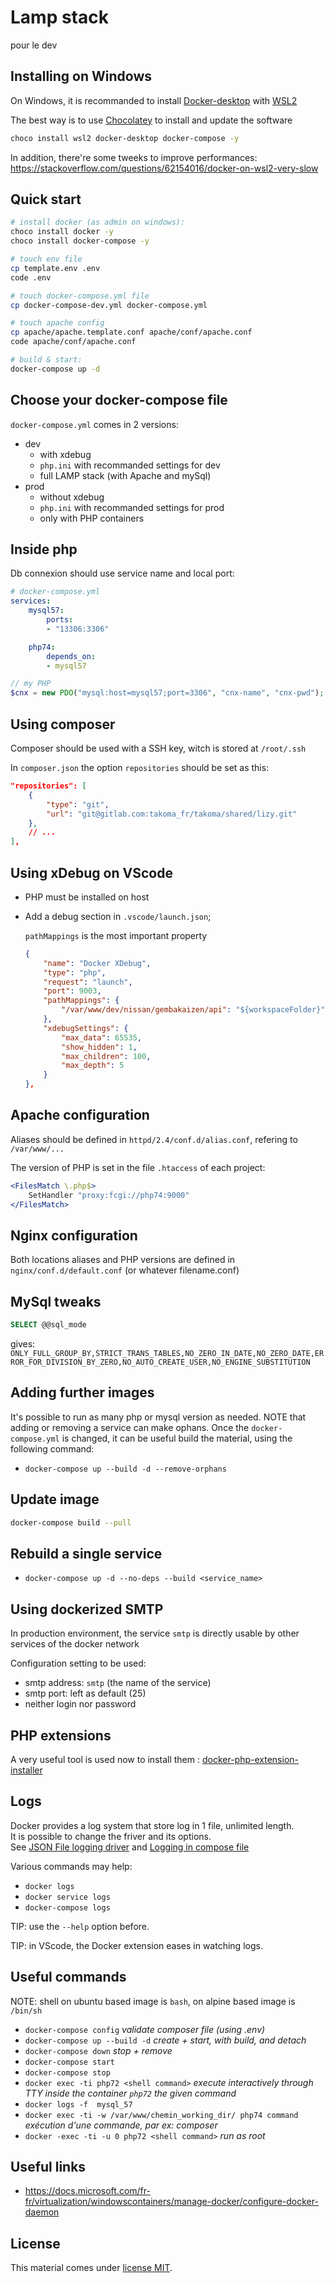 # Lamp stack

pour le dev

## Installing on Windows

On Windows, it is recommanded to install [Docker-desktop](https://www.docker.com/products/docker-desktop) with [WSL2](https://docs.microsoft.com/fr-fr/windows/wsl/about)

The best way is to use [Chocolatey](https://chocolatey.org/) to install and update the software

```bash
choco install wsl2 docker-desktop docker-compose -y
```

In addition, there're some tweeks to improve performances: <https://stackoverflow.com/questions/62154016/docker-on-wsl2-very-slow>

## Quick start

```bash
# install docker (as admin on windows):
choco install docker -y
choco install docker-compose -y

# touch env file
cp template.env .env
code .env

# touch docker-compose.yml file
cp docker-compose-dev.yml docker-compose.yml

# touch apache config
cp apache/apache.template.conf apache/conf/apache.conf
code apache/conf/apache.conf

# build & start:
docker-compose up -d
```

## Choose your docker-compose file

`docker-compose.yml` comes in 2 versions:

* dev
  * with xdebug
  * `php.ini` with recommanded settings for dev
  * full LAMP stack (with Apache and mySql)
* prod
  * without xdebug
  * `php.ini` with recommanded settings for prod
  * only with PHP containers

## Inside php

Db connexion should use service name and local port:

```yaml
# docker-compose.yml
services:
    mysql57:
        ports:
        - "13306:3306"

    php74:
        depends_on:
        - mysql57
```

```php
// my PHP
$cnx = new PDO("mysql:host=mysql57;port=3306", "cnx-name", "cnx-pwd");
```

## Using composer

Composer should be used with a SSH key, witch is stored at `/root/.ssh`

In `composer.json` the option `repositories` should be set as this:

```json
"repositories": [
    {
        "type": "git",
        "url": "git@gitlab.com:takoma_fr/takoma/shared/lizy.git"
    },
    // ...
],
```

## Using xDebug on VScode

* PHP must be installed on host
* Add a debug section in `.vscode/launch.json`;

  `pathMappings` is the most important property

  ```json
  {
      "name": "Docker XDebug",
      "type": "php",
      "request": "launch",
      "port": 9003,
      "pathMappings": {
          "/var/www/dev/nissan/gembakaizen/api": "${workspaceFolder}"
      },
      "xdebugSettings": {
          "max_data": 65535,
          "show_hidden": 1,
          "max_children": 100,
          "max_depth": 5
      }
  },
  ```

## Apache configuration

Aliases should be defined in `httpd/2.4/conf.d/alias.conf`, refering to `/var/www/...`

The version of PHP is set in the file `.htaccess` of each project:

```apache
<FilesMatch \.php$>
    SetHandler "proxy:fcgi://php74:9000"
</FilesMatch>
```

## Nginx configuration

Both locations aliases and PHP versions are defined in `nginx/conf.d/default.conf` (or whatever filename.conf)

## MySql tweaks

```sql
SELECT @@sql_mode
```

gives: `ONLY_FULL_GROUP_BY,STRICT_TRANS_TABLES,NO_ZERO_IN_DATE,NO_ZERO_DATE,ERROR_FOR_DIVISION_BY_ZERO,NO_AUTO_CREATE_USER,NO_ENGINE_SUBSTITUTION`

## Adding further images

It's possible to run as many php or mysql version as needed.
NOTE that adding or removing a service can make ophans.
Once the `docker-compose.yml` is changed, it can be useful build the material, using the following command:

* `docker-compose up --build -d --remove-orphans`

## Update image

```sh
docker-compose build --pull
```

## Rebuild a single service

* `docker-compose up -d --no-deps --build <service_name>`

## Using dockerized SMTP

In production environment, the service `smtp` is directly usable by other services of the docker network

Configuration setting to be used:

* smtp address: `smtp` (the name of the service)
* smtp port: left as default (25)
* neither login nor password

## PHP extensions

A very useful tool is used now to install them : [docker-php-extension-installer](https://github.com/mlocati/docker-php-extension-installer)

## Logs

Docker provides a log system that store log in 1 file, unlimited length.\
It is possible to change the friver and its options.\
See [JSON File logging driver](https://docs.docker.com/config/containers/logging/json-file/) and [Logging in compose file](https://docs.docker.com/compose/compose-file/compose-file-v3/#logging)

Various commands may help:

* `docker logs`
* `docker service logs`
* `docker-compose logs`

TIP: use the `--help` option before.

TIP: in VScode, the Docker extension eases in watching logs.

## Useful commands

NOTE: shell on ubuntu based image is `bash`, on alpine based image is `/bin/sh`

* `docker-compose config` *validate composer file (using .env)*
* `docker-compose up --build -d` *create + start, with build, and detach*
* `docker-compose down` *stop + remove*
* `docker-compose start`
* `docker-compose stop`
* `docker exec -ti php72 <shell command>` *execute interactively through TTY inside the container `php72` the given command*
* `docker logs -f  mysql_57`
* `docker exec -ti -w /var/www/chemin_working_dir/ php74 command` *exécution d'une commande, par ex: composer*
* `docker -exec -ti -u 0 php72 <shell command>` *run as root*

## Useful links

* <https://docs.microsoft.com/fr-fr/virtualization/windowscontainers/manage-docker/configure-docker-daemon>

## License

This material comes under [license MIT](./LICENSE).

